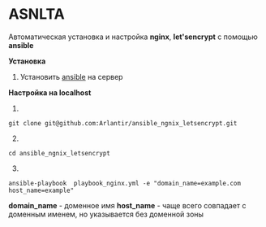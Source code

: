 # ASNLTA

Автоматическая установка и настройка **nginx**, **let'sencrypt** с помощью 
**ansible**

**Установка**

1. Установить [ansible][1] на сервер

**Настройка на localhost**

1.
```
git clone git@github.com:Arlantir/ansible_ngnix_letsencrypt.git
```
2. 

```
cd ansible_ngnix_letsencrypt
```
3. 

```
ansible-playbook  playbook_nginx.yml -e "domain_name=example.com host_name=example"
```

**domain_name** - доменное имя
**host_name** - чаще всего совпадает с доменным именем, но указывается без доменной зоны

[1]: https://docs.ansible.com/ansible/latest/installation_guide/intro_installation.html